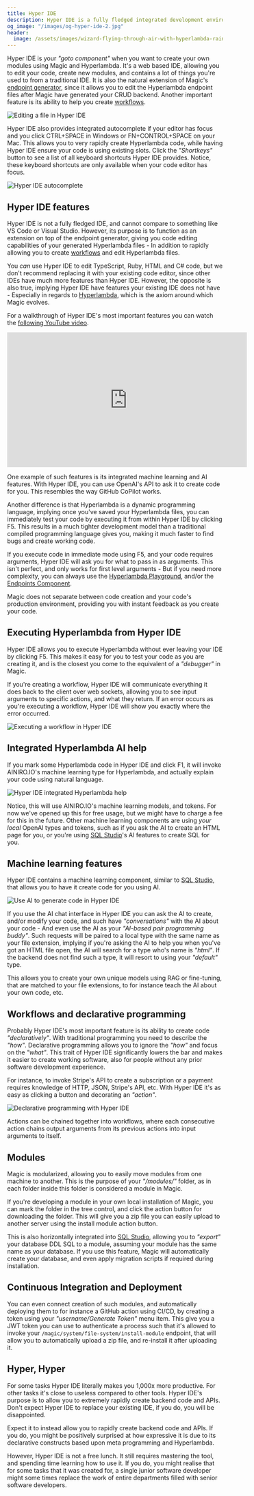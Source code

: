 ```yaml
---
title: Hyper IDE
description: Hyper IDE is a fully fledged integrated development environment, giving you most important features from other IDEs. Hyper IDE works perfectly on your phone, tablet, computer, or any other device you might have access to with a browser.
og_image: "/images/og-hyper-ide-2.jpg"
header:
  image: /assets/images/wizard-flying-through-air-with-hyperlambda-raining-from-stars.webp
---
```


Hyper IDE is your _"goto component"_ when you want to create your own modules using Magic and Hyperlambda.
It's a web based IDE, allowing you to edit your code,
create new modules, and contains a lot of things you're used to from a traditional IDE. It is also the natural
extension of Magic's [endpoint generator](/dashboard/endpoint-generator/), since it
allows you to edit the Hyperlambda endpoint files after Magic have generated your CRUD backend. Another
important feature is its ability to help you create [workflows](/workflows/).

![Editing a file in Hyper IDE](/images/og-hyper-ide-2.jpg)

Hyper IDE also provides integrated autocomplete if your editor has focus and you click CTRL+SPACE
in Windows or FN+CONTROL+SPACE on your Mac. This allows you to very rapidly create Hyperlambda code,
while having Hyper IDE ensure your code is using existing slots. Click the _"Shortkeys"_ button to see
a list of all keyboard shortcuts Hyper IDE provides. Notice, these keyboard shortcuts are only available
when your code editor has focus.

![Hyper IDE autocomplete](/images/hyper-ide-actions.jpg)

## Hyper IDE features

Hyper IDE is not a fully fledged IDE, and cannot compare to something like VS Code or Visual Studio. However,
its purpose is to function as an extension on top of the endpoint generator, giving you code editing capabilities
of your generated Hyperlambda files - In addition to rapidly allowing you to create [workflows](/workflows/) and edit Hyperlambda
files.

You _can_ use Hyper IDE to edit TypeScript, Ruby, HTML and C# code, but we don't recommend replacing it
with your existing code editor, since other IDEs have much more features than Hyper IDE. However, the opposite
is also true, implying Hyper IDE have features your existing IDE does not have - Especially in regards to
[Hyperlambda](/hyperlambda/), which is the axiom around which Magic evolves.

For a walkthrough of Hyper IDE's most important features you can watch the [following YouTube video](https://www.youtube.com/watch?v=g8r8asbLIkA).

<iframe width="560" height="315" src="https://www.youtube.com/embed/g8r8asbLIkA?si=45Vedtt3-0ros8x6" title="YouTube video player" frameborder="0" allow="accelerometer; autoplay; clipboard-write; encrypted-media; gyroscope; picture-in-picture; web-share" allowfullscreen></iframe>

One example of such features is its integrated machine learning and AI features. With Hyper IDE, you can use
OpenAI's API to ask it to create code for you. This resembles the way GitHub CoPilot works.

Another difference is that Hyperlambda is a dynamic programming language, implying once you've saved
your Hyperlambda files, you can immediately test your code by executing it from within Hyper IDE by clicking
F5. This results in a much tighter development model than a traditional compiled programming language
gives you, making it much faster to find bugs and create working code.

If you execute code in immediate mode using F5, and your code requires arguments, Hyper IDE will ask you
for what to pass in as arguments. This isn't perfect, and only works for first level arguments - But if
you need more complexity, you can always use the [Hyperlambda Playground](/dashboard/hyperlambda-playground/),
and/or the [Endpoints Component](/dashboard/endpoints/).

Magic does not separate between code creation and your code's production environment, providing
you with instant feedback as you create your code.

## Executing Hyperlambda from Hyper IDE

Hyper IDE allows you to execute Hyperlambda without ever leaving your IDE by clicking F5. This makes it easy for
you to test your code as you are creating it, and is the closest you come to the equivalent of a _"debugger"_ in Magic.

If you're creating a workflow, Hyper IDE will communicate everything it does back to the client over web sockets,
allowing you to see input arguments to specific actions, and what they return. If an error occurs
as you're executing a workflow, Hyper IDE will show you exactly where the error occurred.

![Executing a workflow in Hyper IDE](/assets/images/executing-workflow.jpeg)

## Integrated Hyperlambda AI help

If you mark some Hyperlambda code in Hyper IDE and click F1, it will invoke AINIRO.IO's machine learning type
for Hyperlambda, and actually explain your code using natural language.

![Hyper IDE integrated Hyperlambda help](/assets/images/hyperlambda-ai-help.jpeg)

Notice, this will use AINIRO.IO's machine learning models, and tokens. For now we've opened up this for free usage,
but we might have to charge a fee for this in the future. Other machine learning components are using _your local_ OpenAI types and tokens, such as if you ask the AI to create an HTML page for you, or you're using [SQL Studio](/dashboard/sql-studio/)'s AI features to create SQL for you.

## Machine learning features

Hyper IDE contains a machine learning component, similar to [SQL Studio](/dashboard/sql-studio/), that allows you to have it create code for you using AI.

![Use AI to generate code in Hyper IDE](/assets/images/use-ai-to-generate-code-in-hyper-ide.jpeg)

If you use the AI chat interface in Hyper IDE you can ask the AI to create, and/or modify your code, and
such have _"conversations"_ with the AI about your code - And even use the AI as
your _"AI-based pair programming buddy"_. Such requests will be paired to a local type with the same name
as your file extension, implying if you're asking the AI to help you when you've got an HTML file open,
the AI will search for a type who's name is _"html"_. If the backend does not find such a type, it
will resort to using your _"default"_ type.

This allows you to create your own unique models using RAG or fine-tuning, that are matched to
your file extensions, to for instance teach the AI about your own code, etc.

## Workflows and declarative programming

Probably Hyper IDE's most important feature is its ability to create code _"declaratively"_. With traditional programming you need to describe the _"how"_. Declarative programming allows you to ignore the _"how"_ and focus on the _"what"_. This trait of Hyper IDE significantly lowers the bar and makes it easier to create working software, also for people without any prior software development experience.

For instance, to invoke Stripe's API to create a subscription or a payment requires knowledge of HTTP, JSON, Stripe's API, etc. With Hyper IDE it's as easy as clicking a button and decorating an _"action"_.

![Declarative programming with Hyper IDE](/assets/images/declarative-programming-with-hyper-ide.jpeg)

Actions can be chained together into workflows, where each consecutive action chains output arguments from its previous actions into input arguments to itself.

## Modules

Magic is modularized, allowing you to easily move modules from one machine to another. This is
the purpose of your _"/modules/"_ folder, as in each folder inside this folder is considered a module
in Magic.

If you're developing a module in your own local installation of Magic, you can mark the folder in
the tree control, and click the action button for downloading the folder. This will give you a zip file
you can easily upload to another server using the install module action button.

This is also horizontally integrated into [SQL Studio](/dashboard/sql-studio/), allowing you to _"export"_
your database DDL SQL to a module, assuming your module has the same name as your database. If you use this
feature, Magic will automatically create your database, and even apply migration scripts if required
during installation.

## Continuous Integration and Deployment

You can even connect creation of such modules, and automatically deploying them to for instance a GitHub
action using CI/CD, by creating a token using your _"username/Generate Token"_ menu item. This give you a
JWT token you can use to authenticate a process such that it's allowed to invoke
your `/magic/system/file-system/install-module` endpoint, that will allow you to automatically upload a
zip file, and re-install it after uploading it.

## Hyper, Hyper

For some tasks Hyper IDE literally makes you 1,000x more productive. For other tasks it's close to useless compared to other tools. Hyper IDE's purpose is to allow you to extremely rapidly create backend code and APIs. Don't expect Hyper IDE to replace your existing IDE, if you do, you will be disappointed.

Expect it to instead allow you to rapidly create backend code and APIs. If you do, you might be positively surprised at how expressive it is due to its declarative constructs based upon meta programming and Hyperlambda.

However, Hyper IDE is not a free lunch. It still requires mastering the tool, and spending time learning how to use it. If you do, you might realise that for some tasks that it was created for, a single junior software developer might some times replace the work of entire departments filled with senior software developers.
